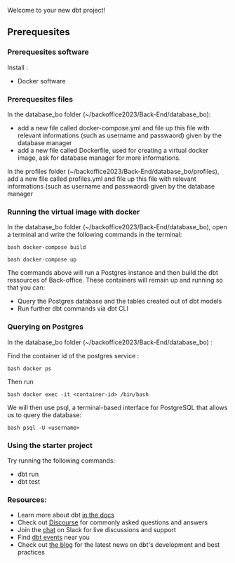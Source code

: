 Welcome to your new dbt project!

## Prerequesites

### Prerequesites software

Install :
- Docker software

### Prerequesites files

In the database_bo folder (~/backoffice2023/Back-End/database_bo):
- add a new file called docker-compose.yml and file up this file with relevant informations (such as username and passwaord) given by the database manager
- add a new file called Dockerfile, used for creating a virtual docker image, ask for database manager for more informations.

In the profiles folder (~/backoffice2023/Back-End/database_bo/profiles), add a new file called profiles.yml and file up this file with relevant informations (such as username and passwaord) given by the database manager

### Running the virtual image with docker 

In the database_bo folder (~/backoffice2023/Back-End/database_bo), open a terminal and write the following commands in the terminal:

``bash
docker-compose build``

``bash
docker-compose up``

The commands above will run a Postgres instance and then build the dbt ressources of Back-office.
These containers will remain up and running so that you can:

- Query the Postgres database and the tables created out of dbt models
- Run further dbt commands via dbt CLI

### Querying on Postgres

In the database_bo folder (~/backoffice2023/Back-End/database_bo) :

Find the container id of the postgres service :

``bash
docker ps``

Then run

``bash
docker exec -it <container-id> /bin/bash``

We will then use psql, a terminal-based interface for PostgreSQL that allows us to query the database:

``bash
psql -U <username>``

### Using the starter project

Try running the following commands:
- dbt run
- dbt test


### Resources:
- Learn more about dbt [in the docs](https://docs.getdbt.com/docs/introduction)
- Check out [Discourse](https://discourse.getdbt.com/) for commonly asked questions and answers
- Join the [chat](https://community.getdbt.com/) on Slack for live discussions and support
- Find [dbt events](https://events.getdbt.com) near you
- Check out [the blog](https://blog.getdbt.com/) for the latest news on dbt's development and best practices
